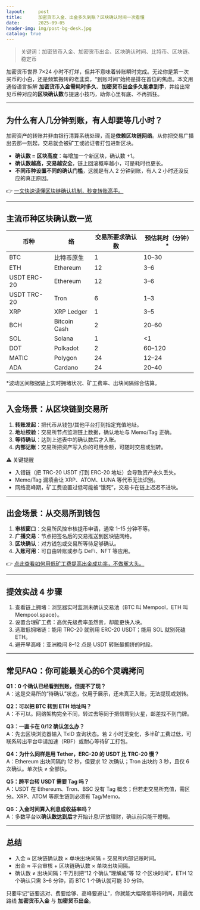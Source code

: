 ```yaml
---
layout:     post
title:      加密货币入金、出金多久到账？区块确认时间一次看懂
date:       2025-09-05
header-img: img/post-bg-desk.jpg
catalog: true
---
```


> 关键词：加密货币入金、加密货币出金、区块确认时间、比特币、区块链、稳定币

加密货币世界 7×24 小时不打烊，但并不意味着转账瞬时完成。无论你是第一次买币的小白，还是频繁搬砖的老韭菜，“到账时间”始终是排在首位的焦虑。本文用通俗语言拆解 **加密货币入金需耗时多久**、**加密货币出金多久能拿到手**，并给出常见币种对应的**区块确认数**与提速小技巧，助你心里有底、不再抓狂。

---

## 为什么有人几分钟到账，有人却要等几小时？

加密资产的转账并非由银行清算系统处理，而是**依赖区块链网络**。从你把交易广播出去那一刻起，交易就会被矿工或验证者打包进新区块。

- **确认数 = 区块高度**：每增加一个新区块，确认数 +1。
- **确认数越高，交易越安全**，链上回滚概率越小，可是耗时也更长。
- **不同币种设置不同的确认门槛**，这就是有人 2 分钟到账，有人 2 小时还没反应的真正原因。

👉 [一文快速读懂区块链确认机制，秒变转账高手。](https://okxdog.com/)

---

## 主流币种区块确认数一览

| 币种 | 络 | 交易所要求确认数 | 预估耗时（分钟）\* |
|---|---|---|---|
| BTC | 比特币原生 | 1 | 10–30 |
| ETH | Ethereum | 12 | 3–6 |
| USDT ERC-20 | Ethereum | 12 | 3–6 |
| USDT TRC-20 | Tron | 6 | 1–3 |
| XRP | XRP Ledger | 1 | 3–5 |
| BCH | Bitcoin Cash | 2 | 20–60 |
| SOL | Solana | 1 | <1 |
| DOT | Polkadot | 2 | 60–120 |
| MATIC | Polygon | 24 | 12–24 |
| ADA | Cardano | 24 | 20–40 |

\*波动区间根据链上实时拥堵状况、矿工费率、出块间隔综合估算。

---

## 入金场景：从区块链到交易所

1. **转账发起**：把代币从钱包/其他平台打到指定充值地址。  
2. **地址校验**：交易所节点监测链上数据，确认地址与 Memo/Tag 正确。  
3. **等待确认**：达到上述表中的确认数后才入账。  
4. **内部记账**：交易所把资产写入你的可用余额，可随时交易或划转。

⚠️ 关键提醒  
- 入错链（把 TRC-20 USDT 打到 ERC-20 地址）会导致资产永久丢失。  
- Memo/Tag 漏填会让 XRP、ATOM、LUNA 等代币无法识别。  
- 网络高峰期，矿工费设置过低可能被“饿死”，交易卡在链上迟迟不进块。  

---

## 出金场景：从交易所到钱包

1. **审核窗口**：交易所风控审核提币申请，通常 1–15 分钟不等。  
2. **广播交易**：节点把签名后的交易推送到区块链网络。  
3. **区块确认**：对方钱包或交易所等待足够确认。  
4. **入账可用**：可自由转账或参与 DeFi、NFT 等应用。

👉 [点此查看如何用低矿工费提高出金成功率，不做冤大头。](https://okxdog.com/)

---

## 提效实战 4 步骤

1. 查看链上拥堵：浏览器实时监测未确认交易池（BTC 叫 Mempool，ETH 叫 Mempool.space）。  
2. 设置合理矿工费：高优先级费率虽然贵，却能更快入块。  
3. 选取低拥堵链：能用 TRC-20 就别用 ERC-20 USDT；能用 SOL 就别死磕 ETH。  
4. 避开早高峰：亚洲晚间 8–12 点是 USDT 转账最拥挤的时段。

---

## 常见FAQ：你可能最关心的6个灵魂拷问

**Q1：0 个确认已经看到到账，但提不了现？**  
A：这是交易所的“待确认”状态，仅用于展示，还未真正入账，无法提现或划转。

**Q2：可以把 BTC 转到 ETH 地址吗？**  
A：不可以。网络架构完全不同，转过去等同于把信寄到火星，邮差找不到门牌。

**Q3：一直卡在 0/12 确认怎么办？**  
A：先去区块浏览器输入 TxID 查询状态。若 2 小时无变化，多半矿工费过低，可联系转出平台申请加速（RBF）或耐心等待矿工打包。

**Q4：为什么同样是用 Tether，ERC-20 的 USDT 比 TRC-20 慢？**  
A：Ethereum 出块间隔约 12 秒，但要求 12 次确认；Tron 出块约 3 秒，且仅 6 次确认。单次快 ≠ 全部快。

**Q5：跨平台转 USDT 需要 Tag 吗？**  
A：USDT 在 Ethereum、Tron、BSC 没有 Tag 概念；但若走交易所充值，需区分。XRP、ATOM 等原生链则必须有 Tag/Memo。

**Q6：入金时间算入利息或收益率吗？**  
A：多数平台以**确认数达到后**才开始计息/开放理财，确认前只能干瞪眼。

---

## 总结

- 入金 ≈ 区块链确认数 × 单块出块间隔 + 交易所内部记账时间。  
- 出金 ≈ 平台审核 + 区块链确认数 × 单块出块间隔。  
- 确认数 ≠ 出块间隔：千万别把“12 个确认”理解成“等 12 个区块时间”，ETH 12 个确认只需 3–6 分钟，而 BTC 1 个确认就可能 30 分钟。  

只要牢记“链要选对、费要给够、高峰要避让”，你就能大幅降低等待时间，用最优路线 **加密货币入金** 与 **加密货币出金**。